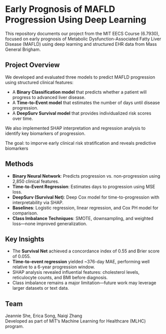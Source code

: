# Early Prognosis of MAFLD Progression Using Deep Learning

This repository documents our project from the MIT EECS Course (6.7930), focused on early prognosis of Metabolic Dysfunction-Associated Fatty Liver Disease (MAFLD) using deep learning and structured EHR data from Mass General Brigham.


## Project Overview

We developed and evaluated three models to predict MAFLD progression using structured clinical features:

- A **Binary Classification model** that predicts whether a patient will progress to advanced liver disease.
- A **Time-to-Event model** that estimates the number of days until disease progression.
- A **DeepSurv Survival model** that provides individualized risk scores over time.

We also implemented SHAP interpretation and regression analysis to identify key biomarkers of progression.

The goal: to imporve early clinical risk stratification and reveals predictive biomarkers


## Methods

- **Binary Neural Network**: Predicts progression vs. non-progression using 2,850 clinical features.
- **Time-to-Event Regression**: Estimates days to progression using MSE loss.
- **DeepSurv (Survival Net)**: Deep Cox model for time-to-progression with interpretability via SHAP.
- **Baselines**: Logistic regression, linear regression, and Cox PH model for comparison.
- **Class Imbalance Techniques**: SMOTE, downsampling, and weighted loss—none improved generalization.



## Key Insights

- The **Survival Net** achieved a concordance index of 0.55 and Brier score of 0.055.
- **Time-to-event regression** yielded ~376-day MAE, performing well relative to a 6-year progression window.
- SHAP analysis revealed influential features: cholesterol levels, reticulocyte counts, and BMI before diagnosis.
- Class imbalance remains a major limitation—future work may leverage larger datasets or text data.



## Team

Jeannie She, Erica Song, Naiqi Zhang  
Developed as part of MIT’s Machine Learning for Healthcare (MLHC) program.

